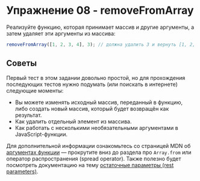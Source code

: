 # Упражнение 08 - removeFromArray

Реализуйте функцию, которая принимает массив и другие аргументы, а затем удаляет эти аргументы из массива:

```javascript
removeFromArray([1, 2, 3, 4], 3); // должна удалить 3 и вернуть [1, 2, 4]
```

## Советы

Первый тест в этом задании довольно простой, но для прохождения последующих тестов нужно подумать (или поискать в интернете) следующие моменты:

- Вы можете изменять исходный массив, переданный в функцию, либо создать новый массив, который будет возвращён как результат.
- Как удалить отдельный элемент из массива.
- Как работать с несколькими необязательными аргументами в JavaScript-функции.

Для дополнительной информации ознакомьтесь со страницей MDN об [аргументах функции](https://developer.mozilla.org/ru/docs/Web/JavaScript/Reference/Functions/arguments) — прокрутите вниз до раздела про `Array.from` или оператор распространения (spread operator). Также полезно будет посмотреть документацию на тему [остаточные параметры (rest parameters)](https://developer.mozilla.org/ru/docs/Web/JavaScript/Reference/Functions/rest_parameters).